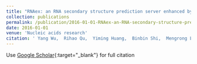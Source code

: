 ```yaml
---
title: "RNAex: an RNA secondary structure prediction server enhanced by high-throughput structure-probing data"
collection: publications
permalink: /publication/2016-01-01-RNAex-an-RNA-secondary-structure-prediction-server-enhanced-by-high-throughput-structure-probing-data
date: 2016-01-01
venue: 'Nucleic acids research'
citation: ' Yang Wu,  Rihao Qu,  Yiming Huang,  Binbin Shi,  Mengrong Liu,  <strong><em>Yang Li</em></strong>,  Zhi Lu, &quot;RNAex: an RNA secondary structure prediction server enhanced by high-throughput structure-probing data.&quot; <strong>Nucleic acids research</strong>, 2016.'
---
```

Use [Google Scholar](https://scholar.google.com/scholar?q=RNAex:+an+RNA+secondary+structure+prediction+server+enhanced+by+high+throughput+structure+probing+data){:target="_blank"} for full citation
